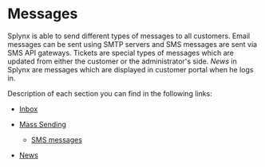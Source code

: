 Messages
============================

Splynx is able to send different types of messages to all customers. Email messages can be sent using SMTP servers and SMS messages are sent via SMS API gateways. Tickets are special types of messages which are updated from either the customer or the administrator's side. *News* in Splynx are messages which are displayed in customer portal when he logs in.

Description of each section you can find in the following links:

* [Inbox](messages/inbox/inbox.md)

* [Mass Sending](messages/mass_sending/mass_sending.md)
  * [SMS messages](messages/sms_messages/sms_messages.md)

* [News](messages/news/news.md)
